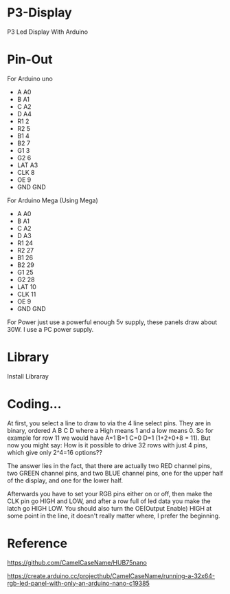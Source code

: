 # P3-Display
P3 Led Display With Arduino

# Pin-Out

For Arduino uno

* A A0
* B A1
* C A2
* D A4
* R1 2
* R2 5
* B1 4
* B2 7
* G1 3
* G2 6
* LAT A3
* CLK 8
* OE 9
* GND GND

For Arduino Mega (Using Mega)

* A A0
* B A1
* C A2
* D A3
* R1 24
* R2 27
* B1 26
* B2 29
* G1 25
* G2 28
* LAT 10
* CLK 11
* OE 9
* GND GND



For Power just use a powerful enough 5v supply, these panels draw about 30W. I use a PC power supply.

# Library

Install Libraray

# Coding...

At first, you select a line to draw to via the 4 line select pins. They are in binary, ordered A B C D where a High means 1 and a low means 0. So for example for row 11 we would have A=1 B=1 C=0 D=1 (1+2+0+8 = 11). But now you might say: How is it possible to drive 32 rows with just 4 pins, which give only 2^4=16 options??

The answer lies in the fact, that there are actually two RED channel pins, two GREEN channel pins, and two BLUE channel pins, one for the upper half of the display, and one for the lower half.

Afterwards you have to set your RGB pins either on or off, then make the CLK pin go HIGH and LOW, and after a row full of led data you make the latch go HIGH LOW. You should also turn the OE(Output Enable) HIGH at some point in the line, it doesn't really matter where, I prefer the beginning.






# Reference

https://github.com/CamelCaseName/HUB75nano

https://create.arduino.cc/projecthub/CamelCaseName/running-a-32x64-rgb-led-panel-with-only-an-arduino-nano-c19385
